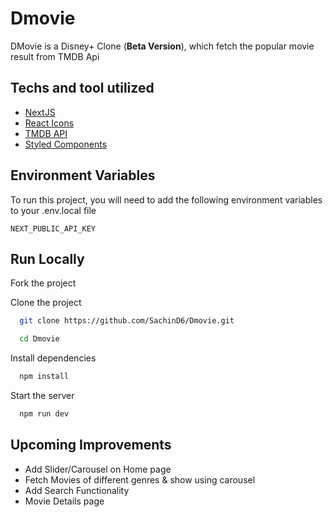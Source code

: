 # Dmovie
DMovie is a Disney+ Clone (**Beta Version**), which fetch the popular movie result from TMDB Api

## Techs and tool utilized

- [NextJS](https://nextjs.org/)
- [React Icons](https://react-icons.github.io/react-icons/)
- [TMDB API](https://www.themoviedb.org/documentation/api)
- [Styled Components](https://styled-components.com/)

## Environment Variables

To run this project, you will need to add the following environment variables to your .env.local file

`NEXT_PUBLIC_API_KEY`

## Run Locally

Fork the project 

Clone the project

```bash
  git clone https://github.com/SachinD6/Dmovie.git
```

```bash
  cd Dmovie
```

Install dependencies

```bash
  npm install
```

Start the server

```bash
  npm run dev
```
## Upcoming Improvements

- Add Slider/Carousel on Home page
- Fetch Movies of different genres & show using carousel
- Add Search Functionality
- Movie Details page
